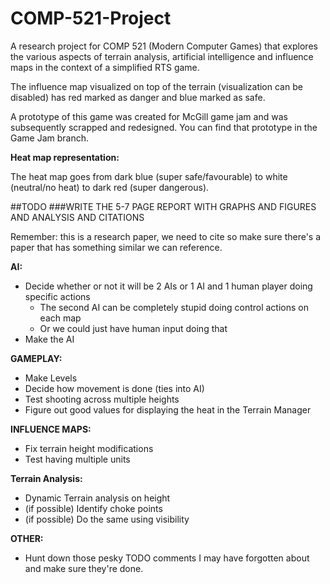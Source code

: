# COMP-521-Project

A research project for COMP 521 (Modern Computer Games) that explores the various aspects of terrain analysis, artificial intelligence and influence maps in the context of a simplified RTS game.

The influence map visualized on top of the terrain (visualization can be disabled) has red marked as danger and blue marked as safe.

A prototype of this game was created for McGill game jam and was subsequently scrapped and redesigned. You can find that prototype in the Game Jam branch.

**Heat map representation:** 

The heat map goes from dark blue (super safe/favourable) to white (neutral/no heat) to dark red (super dangerous).

##TODO 
###WRITE THE 5-7 PAGE REPORT WITH GRAPHS AND FIGURES AND ANALYSIS AND CITATIONS


Remember: this is a research paper, we need to cite so make sure there's a paper that has something similar we can reference.


**AI:**
- Decide whether or not it will be 2 AIs or 1 AI and 1 human player doing specific actions 
  - The second AI can be completely stupid doing control actions on each map
  - Or we could just have human input doing that
- Make the AI


**GAMEPLAY:**
- Make Levels
- Decide how movement is done (ties into AI)
- Test shooting across multiple heights
- Figure out good values for displaying the heat in the Terrain Manager


**INFLUENCE MAPS:**
- Fix terrain height modifications
- Test having multiple units


**Terrain Analysis:**
- Dynamic Terrain analysis on height
- (if possible) Identify choke points
- (if possible) Do the same using visibility

**OTHER:**
- Hunt down those pesky TODO comments I may have forgotten about and make sure they're done.
